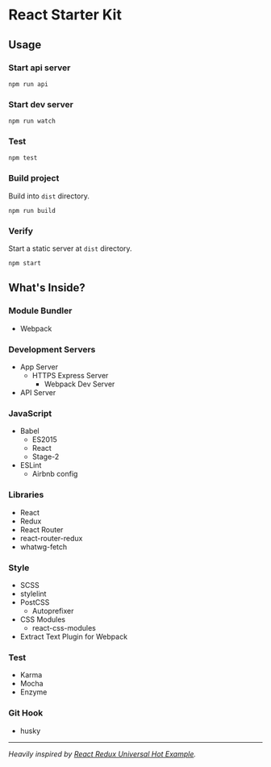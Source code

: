 # React Starter Kit

## Usage

### Start api server
```
npm run api
```

### Start dev server
```
npm run watch
```

### Test
```
npm test
```

### Build project
Build into `dist` directory.
```
npm run build
```

### Verify
Start a static server at `dist` directory.
```
npm start
```

## What's Inside?

### Module Bundler
- Webpack

### Development Servers
- App Server
  - HTTPS Express Server
    - Webpack Dev Server
- API Server

### JavaScript
- Babel
  - ES2015
  - React
  - Stage-2
- ESLint
  - Airbnb config

### Libraries
- React
- Redux
- React Router
- react-router-redux
- whatwg-fetch

### Style
- SCSS
- stylelint
- PostCSS
  - Autoprefixer
- CSS Modules
  - react-css-modules
- Extract Text Plugin for Webpack

### Test
- Karma
- Mocha
- Enzyme

### Git Hook
- husky

---
*Heavily inspired by [React Redux Universal Hot Example](https://github.com/erikras/react-redux-universal-hot-example).*
